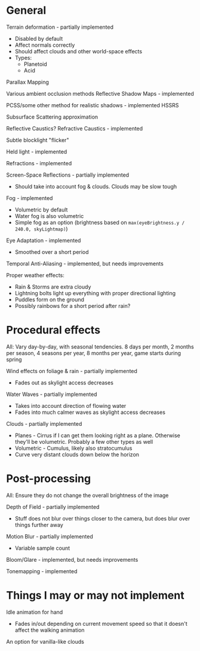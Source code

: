 # General

Terrain deformation - partially implemented
* Disabled by default
* Affect normals correctly
* Should affect clouds and other world-space effects
* Types:
  * Planetoid
  * Acid

Parallax Mapping

Various ambient occlusion methods
Reflective Shadow Maps - implemented

PCSS/some other method for realistic shadows - implemented
HSSRS

Subsurface Scattering approximation

Reflective Caustics?
Refractive Caustics - implemented

Subtle blocklight "flicker"

Held light - implemented

Refractions - implemented

Screen-Space Reflections - partially implemented
* Should take into account fog & clouds. Clouds may be slow tough

Fog - implemented
* Volumetric by default
* Water fog is also volumetric
* Simple fog as an option (brightness based on `max(eyeBrightness.y / 240.0, skyLightmap)`)

Eye Adaptation - implemented
* Smoothed over a short period

Temporal Anti-Aliasing - implemented, but needs improvements

Proper weather effects:
* Rain & Storms are extra cloudy
* Lightning bolts light up everything with proper directional lighting
* Puddles form on the ground
* Possibly rainbows for a short period after rain?

# Procedural effects

All: Vary day-by-day, with seasonal tendencies. 8 days per month, 2 months per season, 4 seasons per year, 8 months per year, game starts during spring

Wind effects on foliage & rain - partially implemented
* Fades out as skylight access decreases

Water Waves - partially implemented
* Takes into account direction of flowing water
* Fades into much calmer waves as skylight access decreases

Clouds - partially implemented
* Planes - Cirrus if I can get them looking right as a plane. Otherwise they'll be volumetric. Probably a few other types as well
* Volumetric - Cumulus, likely also stratocumulus
* Curve very distant clouds down below the horizon

# Post-processing

All: Ensure they do not change the overall brightness of the image

Depth of Field - partially implemented
* Stuff does not blur over things closer to the camera, but does blur over things further away

Motion Blur - partially implemented
* Variable sample count

Bloom/Glare - implemented, but needs improvements

Tonemapping - implemented

# Things I may or may not implement

Idle animation for hand
* Fades in/out depending on current movement speed so that it doesn't affect the walking animation

An option for vanilla-like clouds
